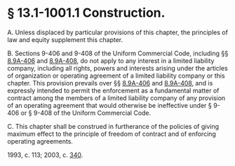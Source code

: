 # § 13.1-1001.1 Construction.

<p>A. Unless displaced by particular provisions of this chapter, the principles of law and equity supplement this chapter.</p><p>B. Sections 9-406 and 9-408 of the Uniform Commercial Code, including §§ <a href='http://law.lis.virginia.gov/vacode/8.9A-406/'>8.9A-406</a> and <a href='http://law.lis.virginia.gov/vacode/8.9A-408/'>8.9A-408</a>, do not apply to any interest in a limited liability company, including all rights, powers and interests arising under the articles of organization or operating agreement of a limited liability company or this chapter. This provision prevails over §§ <a href='http://law.lis.virginia.gov/vacode/8.9A-406/'>8.9A-406</a> and <a href='http://law.lis.virginia.gov/vacode/8.9A-408/'>8.9A-408</a>, and is expressly intended to permit the enforcement as a fundamental matter of contract among the members of a limited liability company of any provision of an operating agreement that would otherwise be ineffective under § 9-406 or § 9-408 of the Uniform Commercial Code.</p><p>C. This chapter shall be construed in furtherance of the policies of giving maximum effect to the principle of freedom of contract and of enforcing operating agreements.</p><p>1993, c. 113; 2003, c. <a href='http://lis.virginia.gov/cgi-bin/legp604.exe?031+ful+CHAP0340'>340</a>.</p>